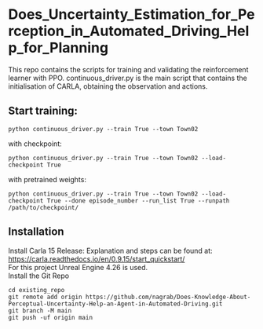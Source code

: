# Does_Uncertainty_Estimation_for_Perception_in_Automated_Driving_Help_for_Planning
This repo contains the scripts for training and validating the reinforcement learner with PPO. 
continuous_driver.py is the main script that contains the initialisation of CARLA, obtaining the observation and actions. 



## Start training:
```
python continuous_driver.py --train True --town Town02
```
with checkpoint:
```
python continuous_driver.py --train True --town Town02 --load-checkpoint True
```
with pretrained weights:
```
python continuous_driver.py --train True --town Town02 --load-checkpoint True --done episode_number --run_list True --runpath /path/to/checkpoint/
```

## Installation
Install Carla 15 Release: Explanation and steps can be found at: https://carla.readthedocs.io/en/0.9.15/start_quickstart/ \
For this project Unreal Engine 4.26 is used. \
Install the Git Repo
```
cd existing_repo
git remote add origin https://github.com/nagrab/Does-Knowledge-About-Perceptual-Uncertainty-Help-an-Agent-in-Automated-Driving.git
git branch -M main
git push -uf origin main
```
